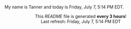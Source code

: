 My name is Tanner and today is Friday, July 7, 5:14 PM EDT.

<p align="center">This <i>README</i> file is generated <b>every 3 hours</b>!</br>Last refresh: Friday, July 7, 5:14 PM EDT<br /></p>
